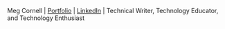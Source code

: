 Meg Cornell | [Portfolio](https://mmcportfolio.s3.ca-central-1.amazonaws.com/index.html) | [LinkedIn](https://www.linkedin.com/in/mcornell-663/) |  Technical Writer, Technology Educator, and Technology Enthusiast
